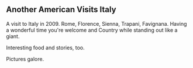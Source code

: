 
<html><h2>Another American Visits Italy</h2>
<div>
A visit to Italy in 2009. Rome, Florence, Sienna, Trapani, Favignana.
Having a wonderful time you're welcome and Country while standing 
out like a giant.
</div>
  <p>Interesting food and stories, too.
<p>Pictures galore. 
</html>
